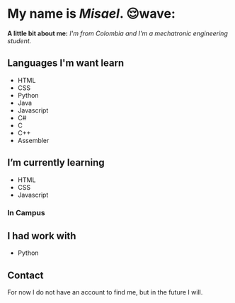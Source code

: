 # My name is *Misael*. :relieved:wave:
**A little bit about me:**
*I'm from Colombia and I'm a mechatronic engineering student.*

## Languages ​​I'm want learn
* HTML
* CSS
* Python
* Java
* Javascript
* C#
* C
* C++
* Assembler
  
## I’m currently learning
* HTML
* CSS
* Javascript
  
### In Campus 

## I had work with
* Python
## Contact
For now I do not have an account to find me, but in the future I will.

